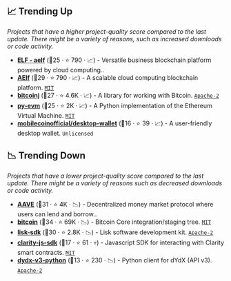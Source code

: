 ## 📈 Trending Up

_Projects that have a higher project-quality score compared to the last update. There might be a variety of reasons, such as increased downloads or code activity._

- <b><a href="https://github.com/aelfProject">ELF - aelf</a></b> (🥈25 ·  ⭐ 790 · 📈) - Versatile business blockchain platform powered by cloud computing.. <code><img src="https://git.io/J9cO9" style="display:inline;" width="13" height="13"></code>
- <b><a href="https://github.com/AElfProject/AElf">AElf</a></b> (🥇29 ·  ⭐ 790 · 📈) - A scalable cloud computing blockchain platform. <code><a href="http://bit.ly/34MBwT8">MIT</a></code>
- <b><a href="https://github.com/bitcoinj/bitcoinj">bitcoinj</a></b> (🥇27 ·  ⭐ 4.6K · 📈) - A library for working with Bitcoin. <code><a href="http://bit.ly/3nYMfla">Apache-2</a></code>
- <b><a href="https://github.com/ethereum/py-evm">py-evm</a></b> (🥇25 ·  ⭐ 2K · 📈) - A Python implementation of the Ethereum Virtual Machine. <code><a href="http://bit.ly/34MBwT8">MIT</a></code>
- <b><a href="https://github.com/mobilecoinofficial/desktop-wallet">mobilecoinofficial/desktop-wallet</a></b> (🥈16 ·  ⭐ 39 · 📈) - A user-friendly desktop wallet. <code>Unlicensed</code>

## 📉 Trending Down

_Projects that have a lower project-quality score compared to the last update. There might be a variety of reasons such as decreased downloads or code activity._

- <b><a href="https://github.com/aave">AAVE</a></b> (🥇31 ·  ⭐ 4K · 📉) - Decentralized money market protocol where users can lend and borrow.. <code><img src="https://git.io/J9cO9" style="display:inline;" width="13" height="13"></code>
- <b><a href="https://github.com/bitcoin/bitcoin">bitcoin</a></b> (🥇34 ·  ⭐ 69K · 📉) - Bitcoin Core integration/staging tree. <code><a href="http://bit.ly/34MBwT8">MIT</a></code>
- <b><a href="https://github.com/LiskHQ/lisk-sdk">lisk-sdk</a></b> (🥇30 ·  ⭐ 2.8K · 📉) - Lisk software development kit. <code><a href="http://bit.ly/3nYMfla">Apache-2</a></code>
- <b><a href="https://github.com/stacks-network/clarity-js-sdk">clarity-js-sdk</a></b> (🥈17 ·  ⭐ 61 · 💀) - Javascript SDK for interacting with Clarity smart contracts. <code><a href="http://bit.ly/34MBwT8">MIT</a></code>
- <b><a href="https://github.com/dydxprotocol/dydx-v3-python">dydx-v3-python</a></b> (🥉13 ·  ⭐ 230 · 📉) - Python client for dYdX (API v3). <code><a href="http://bit.ly/3nYMfla">Apache-2</a></code>

